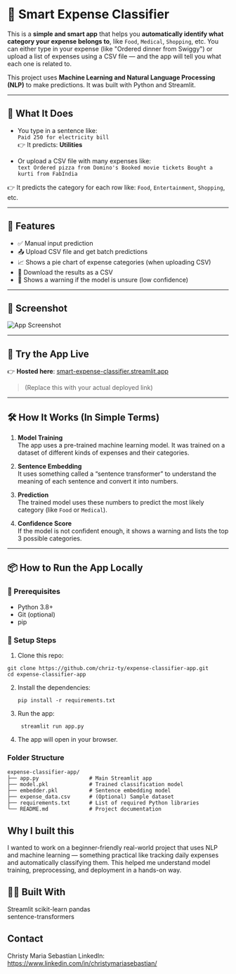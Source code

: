 # 💸 Smart Expense Classifier

This is a **simple and smart app** that helps you **automatically identify what category your expense belongs to**, like `Food`, `Medical`, `Shopping`, etc. You can either type in your expense (like "Ordered dinner from Swiggy") or upload a list of expenses using a CSV file — and the app will tell you what each one is related to.

This project uses **Machine Learning and Natural Language Processing (NLP)** to make predictions. It was built with Python and Streamlit.

---

## 🧠 What It Does

- You type in a sentence like:  
  `Paid 250 for electricity bill`  
  👉 It predicts: **Utilities**

- Or upload a CSV file with many expenses like:  
`text
Ordered pizza from Domino's
Booked movie tickets
Bought a kurti from FabIndia`


👉 It predicts the category for each row like: `Food`, `Entertainment`, `Shopping`, etc.

---

## 🌟 Features

- ✅ Manual input prediction
- 📤 Upload CSV file and get batch predictions
- 📈 Shows a pie chart of expense categories (when uploading CSV)
- 💾 Download the results as a CSV
- 🚫 Shows a warning if the model is unsure (low confidence)

---

## 📸 Screenshot

![App Screenshot](link-to-screenshot-if-you-have-one)

---

## 🚀 Try the App Live

👉 **Hosted here**: [smart-expense-classifier.streamlit.app](https://your-deployed-url.streamlit.app)

> (Replace this with your actual deployed link)

---

## 🛠 How It Works (In Simple Terms)

1. **Model Training**  
 The app uses a pre-trained machine learning model. It was trained on a dataset of different kinds of expenses and their categories.

2. **Sentence Embedding**  
 It uses something called a “sentence transformer” to understand the meaning of each sentence and convert it into numbers.

3. **Prediction**  
 The trained model uses these numbers to predict the most likely category (like `Food` or `Medical`).

4. **Confidence Score**  
 If the model is not confident enough, it shows a warning and lists the top 3 possible categories.

---

## 📦 How to Run the App Locally

### 🔧 Prerequisites

- Python 3.8+
- Git (optional)
- pip

### 🧪 Setup Steps

1. Clone this repo:
 ```
 git clone https://github.com/chriz-ty/expense-classifier-app.git
 cd expense-classifier-app
```
2. Install the dependencies:
   ```
   pip install -r requirements.txt
   ```
3. Run the app:
   ```
    streamlit run app.py
   ```
4. The app will open in your browser.

### Folder Structure
```
expense-classifier-app/
├── app.py                # Main Streamlit app
├── model.pkl             # Trained classification model
├── embedder.pkl          # Sentence embedding model
├── expense_data.csv      # (Optional) Sample dataset
├── requirements.txt      # List of required Python libraries
└── README.md             # Project documentation
```
## Why I built this
I wanted to work on a beginner-friendly real-world project that uses NLP and machine learning — something practical like tracking daily expenses and automatically classifying them. This helped me understand model training, preprocessing, and deployment in a hands-on way.

## 🧑‍💻 Built With
Streamlit
scikit-learn
pandas  
sentence-transformers

## Contact
Christy Maria Sebastian
LinkedIn: https://www.linkedin.com/in/christymariasebastian/
  
